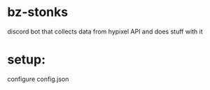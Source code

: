# bz-stonks

discord bot that collects data from hypixel API and does stuff with it

# setup:
configure config.json
